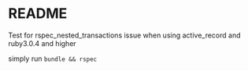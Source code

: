 # README

Test for rspec_nested_transactions issue when using active_record and ruby3.0.4 and higher

simply run `bundle && rspec`
